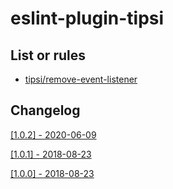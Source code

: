 # eslint-plugin-tipsi

## List or rules
* [tipsi/remove-event-listener](/docs/rules/remove-event-listener.md)

## Changelog
[[1.0.2] - 2020-06-09](/CHANGELOG.md#102---2020-06-09)

[[1.0.1] - 2018-08-23](/CHANGELOG.md#101---2018-08-23)

[[1.0.0] - 2018-08-23](/CHANGELOG.md#100---2018-08-23)
